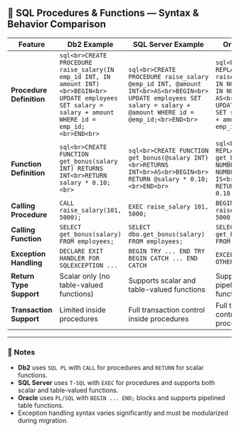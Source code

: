 ## 🧠 SQL Procedures & Functions — Syntax & Behavior Comparison

| Feature               | Db2 Example                                                                 | SQL Server Example                                                              | Oracle Example                                                                   |
|-----------------------|------------------------------------------------------------------------------|----------------------------------------------------------------------------------|----------------------------------------------------------------------------------|
| **Procedure Definition** | ```sql<br>CREATE PROCEDURE raise_salary(IN emp_id INT, IN amount INT)<br>BEGIN<br>  UPDATE employees SET salary = salary + amount WHERE id = emp_id;<br>END<br>``` | ```sql<br>CREATE PROCEDURE raise_salary @emp_id INT, @amount INT<br>AS<br>BEGIN<br>  UPDATE employees SET salary = salary + @amount WHERE id = @emp_id;<br>END<br>``` | ```sql<br>CREATE OR REPLACE PROCEDURE raise_salary(emp_id IN NUMBER, amount IN NUMBER) AS<br>BEGIN<br>  UPDATE employees SET salary = salary + amount WHERE id = emp_id;<br>END;<br>``` |
| **Function Definition** | ```sql<br>CREATE FUNCTION get_bonus(salary INT) RETURNS INT<br>RETURN salary * 0.10;<br>``` | ```sql<br>CREATE FUNCTION get_bonus(@salary INT)<br>RETURNS INT<br>AS<br>BEGIN<br>  RETURN @salary * 0.10;<br>END<br>``` | ```sql<br>CREATE OR REPLACE FUNCTION get_bonus(salary NUMBER)<br>RETURN NUMBER IS<br>BEGIN<br>  RETURN salary * 0.10;<br>END;<br>``` |
| **Calling Procedure**   | `CALL raise_salary(101, 5000);`                                            | `EXEC raise_salary 101, 5000;`                                                  | `BEGIN raise_salary(101, 5000); END;`                                           |
| **Calling Function**    | `SELECT get_bonus(salary) FROM employees;`                                 | `SELECT dbo.get_bonus(salary) FROM employees;`                                  | `SELECT get_bonus(salary) FROM employees;`                                      |
| **Exception Handling**  | `DECLARE EXIT HANDLER FOR SQLEXCEPTION ...`                                | `BEGIN TRY ... END TRY BEGIN CATCH ... END CATCH`                               | `EXCEPTION WHEN OTHERS THEN ...`                                                |
| **Return Type Support** | Scalar only (no table-valued functions)                                    | Supports scalar and table-valued functions                                      | Supports scalar and pipelined table functions                                   |
| **Transaction Support** | Limited inside procedures                                                  | Full transaction control inside procedures                                      | Full transaction control inside procedures                                      |

---

### 📝 Notes

- **Db2** uses `SQL PL` with `CALL` for procedures and `RETURN` for scalar functions.
- **SQL Server** uses `T-SQL` with `EXEC` for procedures and supports both scalar and table-valued functions.
- **Oracle** uses `PL/SQL` with `BEGIN ... END;` blocks and supports pipelined table functions.
- Exception handling syntax varies significantly and must be modularized during migration.
